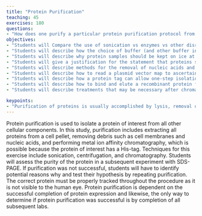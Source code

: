 ```yaml
---
title: "Protein Purification"
teaching: 45
exercises: 180
questions:
- "How does one purify a particular protein purification protocol from a bacterial cell preparation?"
objectives:
- "Students will Compare the use of sonication vs enzymes vs other disruption techniques for cell wall breakage."
- "Students will describe how the choice of buffer (and other buffer ingredients and additives) can protect or damage an enzyme’s structure and function."
- "Students will describe why protein samples should be kept on ice at all times."
- "Students will give a justification for the statement that proteins should be studied in purified form rather than in the ligand-bound or complexed forms they may take up in the cell."
- "Students will describe methods for the removal of nucleic acids and extraneous membranes and lipids."
- "Students will describe how to read a plasmid vector map to ascertain whether a tag will be expressed."
- "Students will describe how a protein tag can allow one-step isolation of a foreign protein from E. coli but may require tag removal after purification."
- "Students will describe how to bind and elute a recombinant protein from the appropriate affinity resin."
- "Students will describe treatments that may be necessary after chromatography, such as elution agent removal or protein concentration."

keypoints:
- "Purification of proteins is usually accomplished by lysis, removal of nucleic acids, and affinity chromatography utilizing a 6-histidine tag or fusion protein tag."
---
```

Protein purification is used to isolate a protein of interest from all other cellular components. In this study, purification includes extracting all proteins from a cell pellet, removing debris such as cell membranes and nucleic acids, and performing metal ion affinity chromatography, which is possible because the protein of interest has a His-tag. Techniques for this exercise include sonication, centrifugation, and chromatography. Students will assess the purity of the protein in a subsequent experiment with SDS-PAGE. If purification was not successful, students will have to identify potential reasons why and test their hypothesis by repeating purification.  The correct protein must be properly tracked throughout the procedure as it is not visible to the human eye. Protein purification is dependent on the successful completion of protein expression and likewise, the only way to determine if protein purification was successful is by completion of all subsequent labs.
